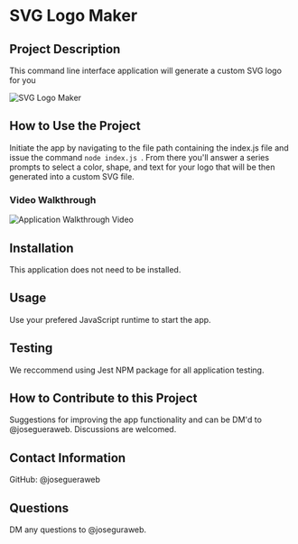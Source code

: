 # **SVG Logo Maker**
 
## **Project Description**

This command line interface application will generate a custom SVG logo for you

![SVG Logo Maker](./assets/screenshot01.png)

## **How to Use the Project**

Initiate the app by navigating to the file path containing the index.js file and issue the command `node index.js `. From there you'll answer a series prompts to select a color, shape, and text for your logo that will be then generated into a custom SVG file. 

### **Video Walkthrough**

![Application Walkthrough Video](./assets/screenshot01.png)

## **Installation**

This application does not need to be installed. 

## **Usage**
  
Use your prefered JavaScript runtime to start the app.
  
## **Testing**

We reccommend using Jest NPM package for all application testing.

## **How to Contribute to this Project**

Suggestions for improving the app functionality and can be DM'd to @josegueraweb. Discussions are welcomed.

## **Contact Information**
  
GitHub: @josegueraweb

## **Questions**
  
DM any questions to @joseguraweb.